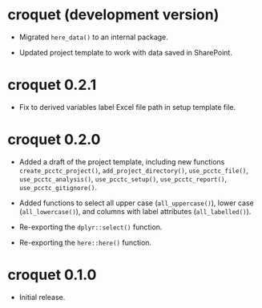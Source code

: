 # croquet (development version)

* Migrated `here_data()` to an internal package.

* Updated project template to work with data saved in SharePoint.

# croquet 0.2.1

* Fix to derived variables label Excel file path in setup template file.

# croquet 0.2.0

* Added a draft of the project template, including new functions `create_pcctc_project()`, `add_project_directory()`, `use_pcctc_file()`, `use_pcctc_analysis()`, `use_pcctc_setup()`, `use_pcctc_report()`, `use_pcctc_gitignore()`.

* Added functions to select all upper case (`all_uppercase()`), lower case (`all_lowercase()`), and columns with label attributes (`all_labelled()`).

* Re-exporting the `dplyr::select()` function.

* Re-exporting the `here::here()` function.

# croquet 0.1.0

* Initial release.
